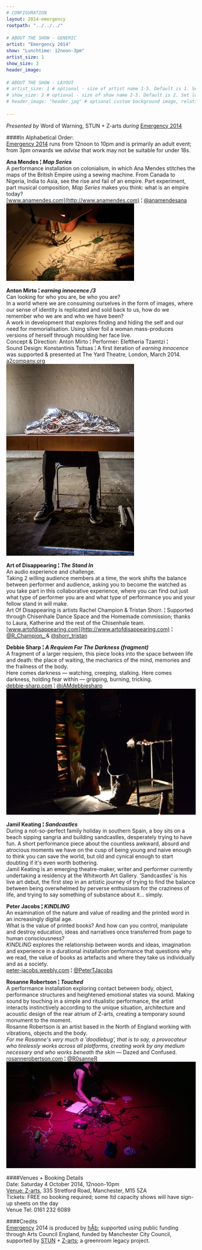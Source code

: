 ```yaml
---
# CONFIGURATION
layout: 2014-emergency
rootpath: "../../../"

# ABOUT THE SHOW - GENERIC
artist: "Emergency 2014"
show: "Lunchtime: 12noon-3pm"
artist_size: 1
show_size: 3
header_image:

# ABOUT THE SHOW - LAYOUT
# artist_size: 1 # optional - size of artist name 1-5. Default is 1. Set longer names to lower values
# show_size: 2 # optional - size of show name 2-5. Default is 2. Set longer names to lower values
# header_image: "header.jpg" # optional custom background image, relative to current page

---
```

*Presented by* Word of Warning, STUN + Z-arts *during* [Emergency 2014](/current/2014-emergency)    
          
####In Alphabetical Order:      
[Emergency 2014](/current/2014-emergency) runs from 12noon to 10pm and is primarily an adult event; from 3pm onwards we *advise* that work may not be suitable for under 18s.      
          
**Ana Mendes ¦ *Map Series***           
A performance installation on colonialism, in which Ana Mendes stitches the maps of the British Empire using a sewing machine. From Canada to Nigeria, India to Asia, see the rise and fail of an empire. Part experiment, part musical composition, *Map Series* makes you think: what is an empire today?           
[www.anamendes.com](http://www.anamendes.com) ¦ [@anamendesana](http://twitter.com/anamendesana)        
![Ana Mendes](anamendes.jpg)        
     
**Anton Mirto ¦ *earning innocence /3***          
Can looking for who you are, be who you are?      
In a world where we are consuming ourselves in the form of images, where our sense of identity is replicated and sold back to us, how do we remember who we are and who we have been?     
A work in development that explores finding and hiding the self and our need for memorialisation. Using silver foil a woman mass-produces versions of herself through moulding her face live.         
Concept & Direction: Anton Mirto ¦ Performer: Eleftheria Tzamtzi ¦     
Sound Design: Konstantinis Tsitsas ¦ A first iteration of *earning innocence* was supported & presented at The Yard Theatre, London, March 2014.   
[a2company.org](http://www.A2company.org)         
![Anton Mirto](antonmirto.jpg)      

**Art of Disappearing ¦ *The Stand In***          
An audio experience and challenge.      
Taking 2 willing audience members at a time, the work shifts the balance between performer and audience, asking you to become the watched as you take part in this collaborative experience, where you can find out just what type of performer you are and what type of performance you and your fellow stand in will make.      
Art Of Disappearing is artists Rachel Champion & Tristan Shorr. ¦ Supported through Chisenhale Dance Space and the Homemade commission; thanks to Laura, Katherine and the rest of the Chisenhale team. [www.artofdisappearing.com](http://www.artofdisappearing.com) ¦ [@R_Champion_ ](http://twitter.com/R_Champion_) & [@shorr_tristan](http://twitter.com/shorr_tristan)          
   
  
**Debbie Sharp ¦ *A Requiem For The Darkness (fragment)***   
A fragment of a larger requiem, this piece looks into the space between life and death: the place of waiting, the mechanics of the mind, memories and the frailness of the body.           
Here comes darkness — watching, creeping, stalking. Here comes darkness, holding fear within — gripping, burning, tricking.       
[debbie-sharp.com](http://debbie-sharp.com) ¦ [@iAMdebbiesharp](http://twitter.com/iAMdebbiesharp)       
![Debbie Sharp](DebSharp.jpg)         

**Jamil Keating ¦ *Sandcastles***       
During a not-so-perfect family holiday in southern Spain, a boy sits on a beach sipping sangria and building sandcastles, desperately trying to have fun. A short performance piece about the countless awkward, absurd and atrocious moments we have on the cusp of being young and naive enough to think you can save the world, but old and cynical enough to start doubting if it's even worth bothering.       
Jamil Keating is an emerging theatre-maker, writer and performer currently undertaking a residency at the Whitworth Art Gallery. ‘Sandcastles’ is his live art debut, the first step in an artistic journey of trying to find the balance between being overwhelmed by  perverse enthusiasm for the craziness of life, and trying to say something of substance about it... simply.    

**Peter Jacobs ¦ *KINDLING***      
An examination of the nature and value of reading and the printed word in an increasingly digital age.     
What is the value of printed books? And how can you control, manipulate and destroy education, ideas and narratives once transferred from page to human consciousness?     
*KINDLING* explores the relationship between words and ideas, imagination and experience in a durational installation performance that questions why we read, the value of books as artefacts and where they take us individually and as a society.     
[peter-jacobs.weebly.com](http://peter-jacobs.weebly.com) ¦ [@PeterTJacobs](http://twitter.com/PeterTJacobs)  
          
**Rosanne Robertson ¦ *Touched***       
A performance installation exploring contact between body, object, performance structures and heightened emotional states via sound. Making sound by touching in a simple and ritualistic performance, the artist interacts instinctively according to the unique situation, architecture and acoustic design of the rear atrium of Z-arts, creating a temporary sound monument to the moment.   
Rosanne Robertson is an artist based in the North of England working with vibrations, objects and the body.   
*For me Rosanne's very much a 'doodlebug', that is to say, a provocateur who tirelessly works across all  platforms, creating work by any medium necessary and who works beneath the skin* — Dazed and Confused.        
[rosannerobertson.com](http://www.rosannerobertson.com) ¦ [@R0sanneR](http://twitter.com/R0sanneR)  
![Rosanne Robertson](RRobertson.jpg)        

####Venues + Booking Details  
Date: Saturday 4 October 2014, 12noon-10pm        
[Venue: Z-arts](http://www.z-arts.org/about-us/getting-here), 335 Stretford Road, Manchester, M15 5ZA         
Tickets: FREE no booking required; some ltd capacity shows will have sign-up sheets on the day      
Venue Tel: 0161 232 6089      
          
####Credits         
[Emergency](/hab/emergency) 2014 is produced by [hÅb](/hab); supported using public funding through Arts Council England, funded by Manchester City Council, supported by [STUN](http://stunlive.com) + [Z-arts](http://www.z-arts.org); a greenroom legacy project.
